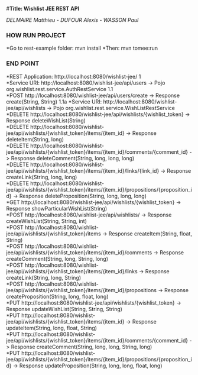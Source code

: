 #__Title: Wishlist JEE REST API__
 
*DELMAIRE Matthieu - DUFOUR Alexis -  WASSON Paul*


### HOW RUN PROJECT

*Go to rest-example folder: mvn install 
*Then: mvn tomee:run 

### END POINT

*REST Application: http://localhost:8080/wishlist-jee/ 1                                                                             
    *Service URI: http://localhost:8080/wishlist-jee/api/users -> Pojo org.wishlist.rest.service.AuthRestService 1.1    
        *POST http://localhost:8080/wishlist-jee/api/users/create -> Response create(String, String) 1.1a
    *Service URI: http://localhost:8080/wishlist-jee/api/wishlists -> Pojo org.wishlist.rest.service.WishListRestService
        *DELETE http://localhost:8080/wishlist-jee/api/wishlists/{wishlist_token} -> Response deleteWishList(String)                            
        *DELETE http://localhost:8080/wishlist-jee/api/wishlists/{wishlist_token}/items/{item_id} ->  Response deleteItem(String, long)                          
        *DELETE http://localhost:8080/wishlist-jee/api/wishlists/{wishlist_token}/items/{item_id}/comments/{comment_id}  ->  Response deleteComment(String, long, long, long)           
        *DELETE http://localhost:8080/wishlist-jee/api/wishlists/{wishlist_token}/items/{item_id}/links/{link_id}  -> Response createLink(String, long, long)                    
        *DELETE http://localhost:8080/wishlist-jee/api/wishlists/{wishlist_token}/items/{item_id}/propositions/{proposition_id} -> Response deleteProposition(String, long, long, long)       
        *GET http://localhost:8080/wishlist-jee/api/wishlists/{wishlist_token} -> Response showParticularWishList(String)                    
        *POST http://localhost:8080/wishlist-jee/api/wishlists/ -> Response createWishList(String, String, int)               
        *POST http://localhost:8080/wishlist-jee/api/wishlists/{wishlist_token}/items  ->  Response createItem(String, float, String)                 
        *POST http://localhost:8080/wishlist-jee/api/wishlists/{wishlist_token}/items/{item_id}/comments  ->  Response createComment(String, long, String, long)         
        *POST http://localhost:8080/wishlist-jee/api/wishlists/{wishlist_token}/items/{item_id}/links  ->  Response createLink(String, long, String)                  
        *POST http://localhost:8080/wishlist-jee/api/wishlists/{wishlist_token}/items/{item_id}/propositions  ->  Response createProposition(String, long, float, long)      
        *PUT http://localhost:8080/wishlist-jee/api/wishlists/{wishlist_token}  ->   Response updateWishList(String, String, String)            
        *PUT http://localhost:8080/wishlist-jee/api/wishlists/{wishlist_token}/items/{item_id}   ->  Response updateItem(String, long, float, String)           
        *PUT http://localhost:8080/wishlist-jee/api/wishlists/{wishlist_token}/items/{item_id}/comments/{comment_id}  ->   Response createComment(String, long, long, String, long)   
        *PUT http://localhost:8080/wishlist-jee/api/wishlists/{wishlist_token}/items/{item_id}/propositions/{proposition_id}  ->  Response updateProposition(String, long, long, float, long)
